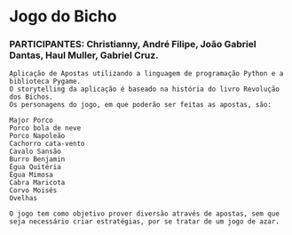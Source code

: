 # Jogo do Bicho

### PARTICIPANTES: Christianny, André Filipe, João Gabriel Dantas, Haul Muller, Gabriel Cruz.
```
Aplicação de Apostas utilizando a linguagem de programação Python e a biblioteca Pygame.
O storytelling da aplicação é baseado na história do livro Revolução dos Bichos.
Os personagens do jogo, em que poderão ser feitas as apostas, são:
```
```
Major Porco
Porco bola de neve
Porco Napoleão 
Cachorro cata-vento
Cavalo Sansão
Burro Benjamin
Égua Quitéria
Égua Mimosa
Cabra Maricota
Corvo Moisés
Ovelhas
```
```
O jogo tem como objetivo prover diversão através de apostas, sem que seja necessário criar estratégias, por se tratar de um jogo de azar.
```
